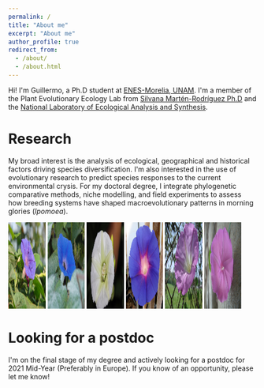 ```yaml
---
permalink: /
title: "About me"
excerpt: "About me"
author_profile: true
redirect_from: 
  - /about/
  - /about.html
---
```


Hi! I'm Guillermo, a Ph.D student at <a href="http://www.enesmorelia.unam.mx/" target="_blank">ENES-Morelia, UNAM</a>. I'm a member of the Plant Evolutionary Ecology Lab from [Silvana Martén-Rodríguez Ph.D](https://scholar.google.es/citations?user=8-U0ygsAAAAJ&hl) and the <a href="http://www.lanase.unam.mx/" target="_blank">National Laboratory of Ecological Analysis and Synthesis</a>.

Research
======

My broad interest is the analysis of ecological, geographical and historical factors driving species diversification. I'm also interested in the use of evolutionary research to predict species responses to the current environmental crysis.
For my doctoral degree, I integrate phylogenetic comparative methods, niche modelling, and field experiments to assess how breeding systems have shaped macroevolutionary patterns in morning glories (<i>Ipomoea</i>). 


<img src="/images/Ipomoea_indica.jpeg" height="175px" width="15%">
<img src="/images/Ipomoea_hederacea.jpeg" height="175px" width="15%">
<img src="/images/Ipomoea_santillanii.jpeg" height="175px" width="15%">
<img src="/images/Ipomoea_decasperma.jpeg" height="175px" width="15%">
<img src="/images/Ipomoea_orizabensis_novogaliciana.jpeg" height="175px" width="15%">
<img src="/images/Ipomoea_dumosa.jpeg" height="175px" width="15%">

Looking for a postdoc
======
I'm on the final stage of my degree and actively looking for a postdoc for 2021 Mid-Year (Preferably in Europe). If you know of an opportunity, please let me know!
